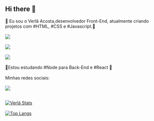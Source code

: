 ## Hi there 👋

 :rocket: Eu sou o Verlã Acosta,desenvolvedor Front-End, atualmente criando projetos com #HTML, #CSS e #Javascript.:rocket:<br><br>
<img src="https://img.shields.io/badge/HTML-239120?style=for-the-badge&logo=html5&logoColor=white" /> <br><br>
<img src="https://img.shields.io/badge/CSS-239120?&style=for-the-badge&logo=css3&logoColor=white" /> <br><br>
<img src="https://img.shields.io/badge/JavaScript-F7DF1E?style=for-the-badge&logo=javascript&logoColor=black" /> <br><br>
:rocket:Estou estudando #Node para Back-End e #React :rocket:<br><br>
Minhas redes sociais: <br> <br>
<a hrf="www.linkedin.com/in/
verlã-acosta-ramos"> <img src="https://img.shields.io/badge/LinkedIn-0077B5?style=for-the-badge&logo=linkedin&logoColor=white"/></a> <br> <br>

[![Verlã Stats](https://github-readme-stats.vercel.app/api?username=verlaAcostaRamos)](https://github.com/anuraghazra/github-readme-stats) <br> <br>
[![Top Langs](https://github-readme-stats.vercel.app/api/top-langs/?username=verlaAcostaRamos)](https://github.com/anuraghazra/github-readme-stats)

